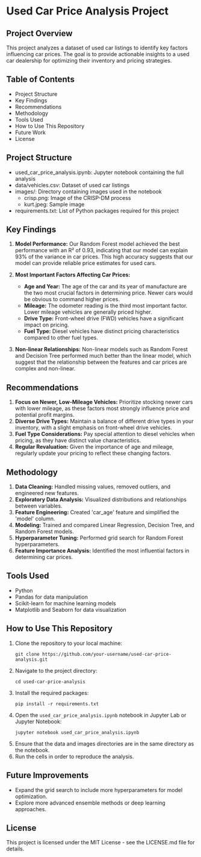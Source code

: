 # Used Car Price Analysis Project

## Project Overview
This project analyzes a dataset of used car listings to identify key factors influencing car prices. The goal is to provide actionable insights to a used car dealership for optimizing their inventory and pricing strategies.

## Table of Contents
* Project Structure
* Key Findings
* Recommendations
* Methodology
* Tools Used
* How to Use This Repository
* Future Work
* License

## Project Structure
* used_car_price_analysis.ipynb: Jupyter notebook containing the full analysis
* data/vehicles.csv: Dataset of used car listings
* images/: Directory containing images used in the notebook
   * crisp.png: Image of the CRISP-DM process
   * kurt.jpeg: Sample image
* requirements.txt: List of Python packages required for this project

## Key Findings

1. **Model Performance:** Our Random Forest model achieved the best performance with an R² of 0.93, indicating that our model can explain 93% of the variance in car prices. This high accuracy suggests that our model can provide reliable price estimates for used cars.

2. **Most Important Factors Affecting Car Prices:**
   * **Age and Year:** The age of the car and its year of manufacture are the two most crucial factors in determining price. Newer cars would be obvious to command higher prices.
   * **Mileage:** The odometer reading is the third most important factor. Lower mileage vehicles are generally priced higher.
   * **Drive Type:** Front-wheel drive (FWD) vehicles have a significant impact on pricing.
   * **Fuel Type:** Diesel vehicles have distinct pricing characteristics compared to other fuel types.

3. **Non-linear Relationships:** Non-linear models such as Random Forest and Decision Tree performed much better than the linear model, which suggest that the relationship between the features and car prices are complex and non-linear.

## Recommendations
1. **Focus on Newer, Low-Mileage Vehicles:** Prioritize stocking newer cars with lower mileage, as these factors most strongly influence price and potential profit margins.
2. **Diverse Drive Types:** Maintain a balance of different drive types in your inventory, with a slight emphasis on front-wheel drive vehicles.
3. **Fuel Type Considerations:** Pay special attention to diesel vehicles when pricing, as they have distinct value characteristics.
4. **Regular Revaluation:** Given the importance of age and mileage, regularly update your pricing to reflect these changing factors.

## Methodology
1. **Data Cleaning:** Handled missing values, removed outliers, and engineered new features.
2. **Exploratory Data Analysis:** Visualized distributions and relationships between variables.
3. **Feature Engineering:** Created 'car_age' feature and simplified the 'model' column.
4. **Modeling:** Trained and compared Linear Regression, Decision Tree, and Random Forest models.
5. **Hyperparameter Tuning:** Performed grid search for Random Forest hyperparameters.
6. **Feature Importance Analysis:** Identified the most influential factors in determining car prices.

## Tools Used
* Python
* Pandas for data manipulation
* Scikit-learn for machine learning models
* Matplotlib and Seaborn for data visualization

## How to Use This Repository
1. Clone the repository to your local machine:
   ```
   git clone https://github.com/your-username/used-car-price-analysis.git
   ```
2. Navigate to the project directory:
   ```
   cd used-car-price-analysis
   ```
3. Install the required packages:
   ```
   pip install -r requirements.txt
   ```
4. Open the `used_car_price_analysis.ipynb` notebook in Jupyter Lab or Jupyter Notebook:
   ```
   jupyter notebook used_car_price_analysis.ipynb
   ```
5. Ensure that the data and images directories are in the same directory as the notebook. 
6. Run the cells in order to reproduce the analysis.

## Future Improvements
* Expand the grid search to include more hyperparameters for model optimization.
* Explore more advanced ensemble methods or deep learning approaches.
  
## License
This project is licensed under the MIT License - see the LICENSE.md file for details.
